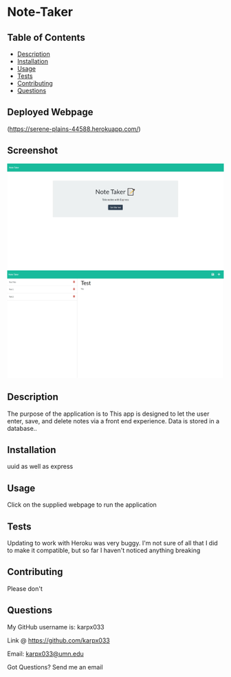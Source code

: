 # Note-Taker



## Table of Contents

- [Description](#description)
- [Installation](#installation)
- [Usage](#usage)
- [Tests](#tests)
- [Contributing](#contributing)
- [Questions](#questions)

## Deployed Webpage
(https://serene-plains-44588.herokuapp.com/)

## Screenshot
![Screenshot of the landing page](./Screenshot1.jpg)
![Screenshot of the notes page](./Screenshot2.jpg)


 ## Description

The purpose of the application is to This app is designed to let the user enter, save, and delete notes via a front end experience. Data is stored in a database..
 
## Installation

uuid as well as express

## Usage

Click on the supplied webpage to run the application

## Tests

Updating to work with Heroku was very buggy. I'm not sure of all that I did to make it compatible, but so far I haven't noticed anything breaking

## Contributing

Please don't

## Questions

My GitHub username is: karpx033

Link @ https://github.com/karpx033

Email: karpx033@umn.edu

Got Questions? 
Send me an email

